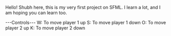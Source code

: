 Hello!
Shubh here, this is my very first project on SFML. I learn a lot, and I am hoping you can learn too. 

---Controls---
W: To move player 1 up
S: To move player 1 down
O: To move player 2 up 
K: To move player 2 down
